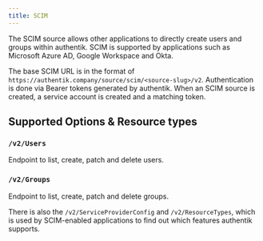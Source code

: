 ```yaml
---
title: SCIM
---
```


The SCIM source allows other applications to directly create users and groups within authentik. SCIM is supported by applications such as Microsoft Azure AD, Google Workspace and Okta.

The base SCIM URL is in the format of `https://authentik.company/source/scim/<source-slug>/v2`. Authentication is done via Bearer tokens generated by authentik. When an SCIM source is created, a service account is created and a matching token.

## Supported Options & Resource types

### `/v2/Users`

Endpoint to list, create, patch and delete users.

### `/v2/Groups`

Endpoint to list, create, patch and delete groups.

There is also the `/v2/ServiceProviderConfig` and `/v2/ResourceTypes`, which is used by SCIM-enabled applications to find out which features authentik supports.
